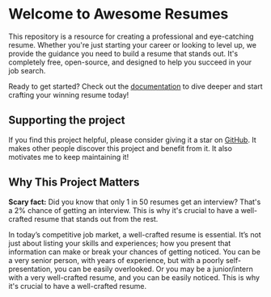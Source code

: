 # Welcome to Awesome Resumes

This repository is a resource for creating a professional and eye-catching resume. Whether you're just starting your career or looking to level up, we provide the guidance you need to build a resume that stands out. It's completely free, open-source, and designed to help you succeed in your job search.

Ready to get started? Check out the [documentation](https://manimozaffar.github.io/awesome-resumes/) to dive deeper and start crafting your winning resume today!

## Supporting the project

If you find this project helpful, please consider giving it a star on [GitHub](https://github.com/ManiMozaffar/awesome-resumes). It makes other people discover this project and benefit from it. It also motivates me to keep maintaining it!

## Why This Project Matters

**Scary fact:** Did you know that only 1 in 50 resumes get an interview? That's a 2% chance of getting an interview. This is why it's crucial to have a well-crafted resume that stands out from the rest.

In today’s competitive job market, a well-crafted resume is essential. It’s not just about listing your skills and experiences; how you present that information can make or break your chances of getting noticed. You can be a very senior person, with years of experience, but with a poorly self-presentation, you can be easily overlooked. Or you may be a junior/intern with a very well-crafted resume, and you can be easily noticed. This is why it's crucial to have a well-crafted resume.
